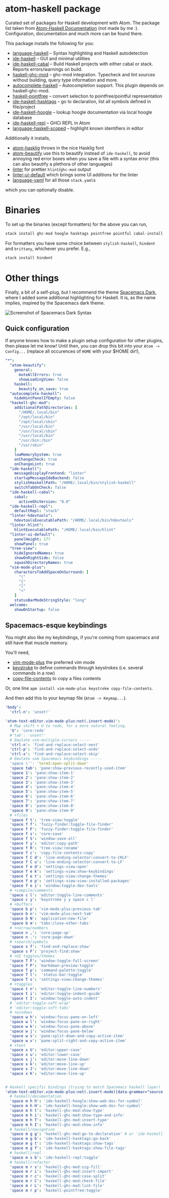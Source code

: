 # atom-haskell package

Curated set of packages for Haskell development with Atom. The package list taken from [Atom-Haskell Documentation](https://atom-haskell.github.io) (not made by me :). Configuration, documentation and much more can be found there.

This package installs the following for you:

-   [language-haskell](https://atom.io/packages/language-haskell) – Syntax highlighting and Haskell autodetection
-   [ide-haskell](https://atom.io/packages/ide-haskell) – GUI and minimal utilities
-   [ide-haskell-cabal](https://atom.io/packages/ide-haskell-cabal) – Build Haskell projects with either cabal or stack. Reports errors/warnings on build.
-   [haskell-ghc-mod](https://atom.io/packages/haskell-ghc-mod) – ghc-mod integration. Typecheck and lint sources without building, query type information and more.
-   [autocomplete-haskell](https://atom.io/packages/autocomplete-haskell) – Autocompletion support. This plugin depends on haskell-ghc-mod.
-   [haskell-pointfree](https://atom.io/packages/haskell-pointfree) – convert selection to pointfree/pointful representation
-   [ide-haskell-hasktags](https://atom.io/packages/ide-haskell-hasktags) – go to declaration, list all symbols defined in file/project
-   [ide-haskell-hoogle](https://atom.io/packages/ide-haskell-hoogle) – lookup hoogle documentation via local hoogle database
-   [ide-haskell-repl](https://atom.io/packages/ide-haskell-repl) – GHCi REPL in Atom
-   [language-haskell-scoped](https://atom.io/packages/language-haskell-scoped) – highlight known identifiers in editor

Additionally it installs,

-   [atom-hasklig](https://atom.io/packages/hasklig) throws in the nice Hasklig font
-   [atom-beautify](https://atom.io/packages/atom-beautify) use this to beautify instead of `ide-haskell`, to avoid annoying red error boxes when you save a file with a syntax error (this can also beautify a plethora of other languages)
-   [linter](https://atom.io/packages/linter) for prettier `hlint`/`ghc-mod` output
-   [linter-ui-default](https://atom.io/packages/linter-ui-default) which brings some UI additions for the linter
-   [language-yaml](https://atom.io/packages/language-yaml) for all those `stack.yaml`s

which you can optionally disable.

# Binaries

To set up the binaries (except formatters) for the above you can run,

```bash
stack install ghc-mod hoogle hasktags pointfree pointful cabal-install
```

For formatters you have some choice between `stylish-haskell`, `hindent` and `brittany`, whichever you prefer. E.g.,

```bash
stack install hindent
```

# Other things

Finally, a bit of a self-plug, but I recommend the theme [Spacemacs Dark](https://github.com/Tehnix/spacemacsdark-syntax-atom), where I added some additional highlighting for Haskell. It is, as the name implies, inspired by the Spacemacs dark theme.

![Screenshot of Spacemacs Dark Syntax](https://user-images.githubusercontent.com/1189998/29494933-b0e81f7a-85ef-11e7-8359-8550f32d6760.png)

## Quick configuration

If anyone knows how to make a plugin setup configuration for other plugins, then please let me know! Until then, you can drop this bit into your `Atom -> Config...` (replace all occurences of `HOME` with your $HOME dir!),

```yaml
"*":
  "atom-beautify":
    general:
      muteAllErrors: true
      showLoadingView: false
    haskell:
      beautify_on_save: true
  "autocomplete-haskell":
    hideHintPanelIfEmpty: false
  "haskell-ghc-mod":
    additionalPathDirectories: [
      "/HOME/.local/bin"
      "/opt/local/bin"
      "/opt/local/sbin"
      "/usr/local/bin"
      "/usr/local/sbin"
      "/usr/local/bin"
      "/usr/bin:/bin"
      "/usr/sbin"
    ]
    lowMemorySystem: true
    onChangeCheck: true
    onChangeLint: true
  "ide-haskell":
    messageDisplayFrontend: "linter"
    startupMessageIdeBackend: false
    stylishHaskellPath: "/HOME/.local/bin/stylish-haskell"
    switchTabOnCheck: false
  "ide-haskell-cabal":
    cabal:
      activeGhcVersion: "8.0"
  "ide-haskell-repl":
    defaultRepl: "stack"
  "linter-hdevtools":
    hdevtoolsExecutablePath: "/HOME/.local/bin/hdevtools"
  "linter-hlint":
    hlintExecutablePath: "/HOME/.local/bin/hlint"
  "linter-ui-default":
    panelHeight: 177
    showPanel: true
  "tree-view":
    hideIgnoredNames: true
    showOnRightSide: false
    squashDirectoryNames: true
  "vim-mode-plus":
    charactersToAddSpaceOnSurround: [
      "("
      "{"
      "["
      "<"
    ]
    statusBarModeStringStyle: "long"
  welcome:
    showOnStartup: false
```

## Spacemacs-esque keybindings

You might also like my keybindings, if you're coming from spacemacs and still have that muscle memory.

You'll need,

-   [vim-mode-plus](https://atom.io/packages/vim-mode-plus) the preferred vim mode
-   [keystroke](https://atom.io/packages/keystroke) to define commands through keystrokes (i.e. several commands in a row)
-   [copy-file-contents](https://atom.io/packages/copy-file-contents) to copy a files contents

Or, one line `apm install vim-mode-plus keystroke copy-file-contents`.

And then add this to your keymap file (`Atom -> Keymap...`).

```yaml
'body':
  'ctrl-n': 'unset!'

'atom-text-editor.vim-mode-plus:not(.insert-mode)':
  # Map shift + U to redo, for a more natural feeling.
  'U': 'core:redo'
  #'tab': 'unset!'
  # Emulate vim-multiple-cursors -----
  'ctrl-n': 'find-and-replace:select-next'
  'ctrl-p': 'find-and-replace:select-undo'
  'ctrl-x': 'find-and-replace:select-skip'
  # Emulate som Spacemacs keybindings -----
  'space \'': 'term3:open-split-down'
  'space tab': 'pane:show-previous-recently-used-item'
  'space 1': 'pane:show-item-1'
  'space 2': 'pane:show-item-2'
  'space 3': 'pane:show-item-3'
  'space 4': 'pane:show-item-4'
  'space 5': 'pane:show-item-5'
  'space 6': 'pane:show-item-6'
  'space 7': 'pane:show-item-7'
  'space 8': 'pane:show-item-8'
  'space 9': 'pane:show-item-9'
  # +files
  'space f t': 'tree-view:toggle'
  'space f f': 'fuzzy-finder:toggle-file-finder'
  'space f F': 'fuzzy-finder:toggle-file-finder'
  'space f s': 'core:save'
  'space f S': 'window:save-all'
  'space f y': 'editor:copy-path'
  'space f R': 'tree-view:rename'
  'space f c': 'copy-file-contents:copy'
  'space f C d': 'line-ending-selector:convert-to-CRLF'
  'space f C u': 'line-ending-selector:convert-to-LF'
  'space f e d': 'settings-view:open'
  'space f e k': 'settings-view:show-keybindings'
  'space f e t': 'settings-view:change-themes'
  'space f e p': 'settings-view:view-installed-packages'
  'space f e i': 'window:toggle-dev-tools'
  # +compile/comments
  'space c l': 'editor:toggle-line-comments'
  'space c y': 'keystroke y y space c l'
  # +buffers
  'space b p': 'vim-mode-plus:previous-tab'
  'space b n': 'vim-mode-plus:next-tab'
  'space b N': 'application:new-file'
  'space b m': 'tabs:close-other-tabs'
  # +narrow/numbers
  'space n ,': 'core:page-up'
  'space n .': 'core:page-down'
  # +search/symbols
  'space s f': 'find-and-replace:show'
  'space s F': 'project-find:show'
  # +UI toggles/themes
  'space T F': 'window:toggle-full-screen'
  'space T P': 'markdown-preview:toggle'
  'space T p': 'command-palette:toggle'
  'space T t':  'status-bar:toggle'
  'space T s': 'settings-view:change-themes'
  # +toggles
  'space t n': 'editor:toggle-line-numbers'
  'space t i': 'editor:toggle-indent-guide'
  'space t I': 'window:toggle-auto-indent'
  # 'editor:toggle-soft-wrap'
  # 'editor:toggle-soft-tabs'
  # +windows
  'space w h': 'window:focus-pane-on-left'
  'space w l': 'window:focus-pane-on-right'
  'space w k': 'window:focus-pane-above'
  'space w j': 'window:focus-pane-below'
  'space w s': 'pane:split-down-and-copy-active-item'
  'space w v': 'pane:split-right-and-copy-active-item'
  # +text
  'space x U': 'editor:upper-case'
  'space x u': 'editor:lower-case'
  'space x j': 'editor:move-line-down'
  'space x k': 'editor:move-line-up'
  'space x J': 'editor:move-line-down'
  'space x K': 'editor:move-line-up'


# Haskell specific bindings (trying to match Spacemacs haskell layer)
'atom-text-editor.vim-mode-plus:not(.insert-mode)[data-grammar="source haskell"]':
  # haskell/documentation
  'space m h h': 'ide-haskell-hoogle:show-web-doc-for-symbol'
  'space m h H': 'ide-haskell-hoogle:show-web-doc-for-symbol'
  'space m h t': 'haskell-ghc-mod:show-type'
  'space m h i': 'haskell-ghc-mod:show-type-and-info'
  'space m h T': 'haskell-ghc-mod:insert-type'
  'space m h I': 'haskell-ghc-mod:show-info'
  # haskell/navigation
  'space m g g': 'haskell-ghc-mod:go-to-declaration' # or 'ide-haskell-hasktags:go-to-declaration'
  'space m g b': 'ide-haskell-hasktags:go-back'
  'space m g t': 'ide-haskell-hasktags:show-tags'
  'space m g f': 'ide-haskell-hasktags:show-file-tags'
  # haskell/repl
  'space m s b': 'ide-haskell-repl:toggle'
  # haskell/refactor
  'space m r s': 'haskell-ghc-mod:sig-fill'
  'space m r i': 'haskell-ghc-mod:insert-import'
  'space m r c': 'haskell-ghc-mod:case-split'
  'space m r C': 'haskell-ghc-mod:check-file'
  'space m r L': 'haskell-ghc-mod:lint-file'
  'space m r p': 'haskell-pointfree:toggle'
```

